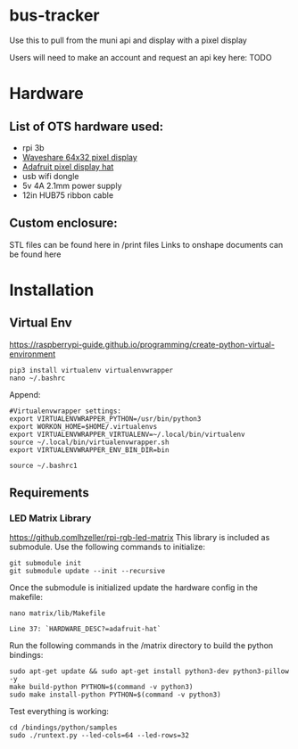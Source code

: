 # bus-tracker

Use this to pull from the muni api and display with a pixel display

Users will need to make an account and request an api key here: TODO

# Hardware
## List of OTS hardware used:
 - rpi 3b
 - [Waveshare 64x32 pixel display](https://www.waveshare.com/product/rgb-matrix-p2.5-64x32.htm)
 - [Adafruit pixel display hat](https://www.adafruit.com/product/2345)
 - usb wifi dongle
 - 5v 4A 2.1mm power supply
 - 12in HUB75 ribbon cable
 
 ## Custom enclosure:
 STL files can be found here in /print files
 Links to onshape documents can be found here
 
 
# Installation

## Virtual Env
https://raspberrypi-guide.github.io/programming/create-python-virtual-environment

```
pip3 install virtualenv virtualenvwrapper
nano ~/.bashrc
```

Append:
```
#Virtualenvwrapper settings:
export VIRTUALENVWRAPPER_PYTHON=/usr/bin/python3
export WORKON_HOME=$HOME/.virtualenvs
export VIRTUALENVWRAPPER_VIRTUALENV=~/.local/bin/virtualenv
source ~/.local/bin/virtualenvwrapper.sh
export VIRTUALENVWRAPPER_ENV_BIN_DIR=bin
```

`source ~/.bashrc1`

## Requirements
### LED Matrix Library
https://github.comlhzeller/rpi-rgb-led-matrix
This library is included as submodule. Use the following commands to initialize:

```
git submodule init
git submodule update --init --recursive
```

Once the submodule is initialized update the hardware config in the makefile:

`nano matrix/lib/Makefile`

    Line 37: `HARDWARE_DESC?=adafruit-hat` 


Run the following commands in the /matrix directory to build the python bindings:

```
sudo apt-get update && sudo apt-get install python3-dev python3-pillow -y
make build-python PYTHON=$(command -v python3)
sudo make install-python PYTHON=$(command -v python3)
```

Test everything is working:

```
cd /bindings/python/samples
sudo ./runtext.py --led-cols=64 --led-rows=32
```
